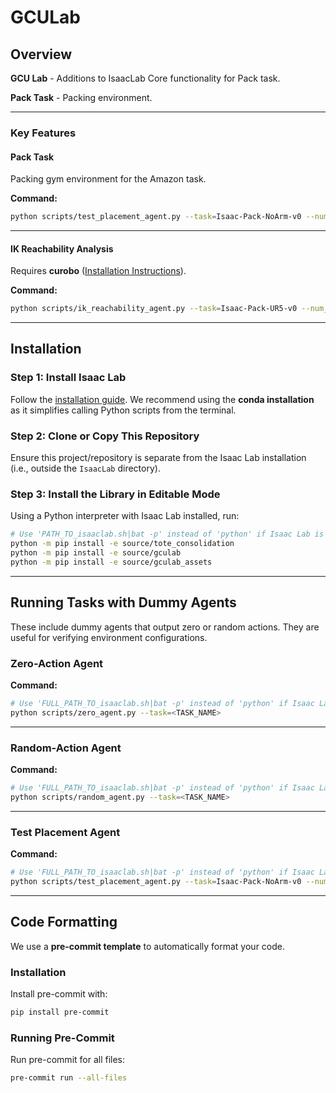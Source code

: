 # GCULab

## Overview

**GCU Lab** - Additions to IsaacLab Core functionality for Pack task.

**Pack Task** - Packing environment.

---

### Key Features

#### Pack Task
Packing gym environment for the Amazon task.

**Command:**
```bash
python scripts/test_placement_agent.py --task=Isaac-Pack-NoArm-v0 --num_envs 5
```

---

#### IK Reachability Analysis
Requires **curobo** ([Installation Instructions](https://curobo.org/get_started/1_install_instructions.html)).

**Command:**
```bash
python scripts/ik_reachability_agent.py --task=Isaac-Pack-UR5-v0 --num_envs 1
```

---

## Installation

### Step 1: Install Isaac Lab
Follow the [installation guide](https://isaac-sim.github.io/IsaacLab/main/source/setup/installation/index.html).
We recommend using the **conda installation** as it simplifies calling Python scripts from the terminal.

### Step 2: Clone or Copy This Repository
Ensure this project/repository is separate from the Isaac Lab installation (i.e., outside the `IsaacLab` directory).

### Step 3: Install the Library in Editable Mode
Using a Python interpreter with Isaac Lab installed, run:
```bash
# Use 'PATH_TO_isaaclab.sh|bat -p' instead of 'python' if Isaac Lab is not installed in Python venv or conda
python -m pip install -e source/tote_consolidation
python -m pip install -e source/gculab
python -m pip install -e source/gculab_assets
```

---

## Running Tasks with Dummy Agents

These include dummy agents that output zero or random actions. They are useful for verifying environment configurations.

### Zero-Action Agent
**Command:**
```bash
# Use 'FULL_PATH_TO_isaaclab.sh|bat -p' instead of 'python' if Isaac Lab is not installed in Python venv or conda
python scripts/zero_agent.py --task=<TASK_NAME>
```

---

### Random-Action Agent
**Command:**
```bash
# Use 'FULL_PATH_TO_isaaclab.sh|bat -p' instead of 'python' if Isaac Lab is not installed in Python venv or conda
python scripts/random_agent.py --task=<TASK_NAME>
```

---

### Test Placement Agent
**Command:**
```bash
# Use 'FULL_PATH_TO_isaaclab.sh|bat -p' instead of 'python' if Isaac Lab is not installed in Python venv or conda
python scripts/test_placement_agent.py --task=Isaac-Pack-NoArm-v0 --num_envs 5
```

---

## Code Formatting

We use a **pre-commit template** to automatically format your code.

### Installation
Install pre-commit with:
```bash
pip install pre-commit
```

### Running Pre-Commit
Run pre-commit for all files:
```bash
pre-commit run --all-files
```
